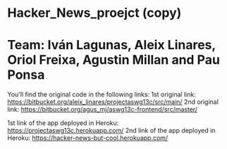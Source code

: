 # Hacker_News_proejct (copy)
# Team: Iván Lagunas, Aleix Linares, Oriol Freixa, Agustin Millan and Pau Ponsa
You'll find the original code in the following links:
1st original link: https://bitbucket.org/aleix_linares/projectaswg13c/src/main/
2nd original link: https://bitbucket.org/agus_mj/aswg13c-frontend/src/master/

1st link of the app deployed in Heroku: https://projectaswg13c.herokuapp.com/
2nd link of the app deployed in Heroku: https://hacker-news-but-cool.herokuapp.com/





 
